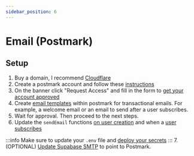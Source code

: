 ```yaml
---
sidebar_position: 6
---
```

# Email (Postmark)

## Setup

1. Buy a domain, I recommend [Cloudflare](https://developers.cloudflare.com/registrar/get-started/register-domain/)
2. Create a postmark account and follow these [instructions](https://postmarkapp.com/support/article/1002-getting-started-with-postmark)
3. On the banner click "Request Access" and fill in the form to [get your account approved ](https://postmarkapp.com/support/article/1084-how-does-the-account-approval-process-work)
4. Create [email templates](https://postmarkapp.com/support/article/786-using-a-postmark-starter-template) within postmark for transactional emails. For example, a welcome email or an email to send after a user subscribes.
5. Wait for approval. Then proceed to the next steps.
6. Update the `sendEmail` functions [on user creation](https://github.com/devtodollars/flutter-supabase-production-template/blob/main/supabase/functions/on\_user\_modify/index.ts#L19) and when a [user subscribes](https://github.com/devtodollars/flutter-supabase-production-template/blob/main/supabase/functions/stripe\_webhook/index.ts#L111)

:::info
Make sure to update your `.env` file and [deploy your secrets](supabase/common-commands.md)
:::
7. (OPTIONAL) [Update Supabase SMTP](https://supabase.com/docs/guides/auth/auth-smtp) to point to Postmark.



